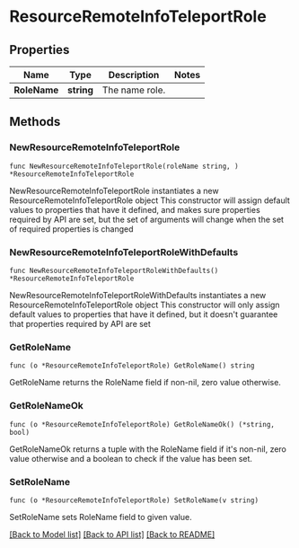 # ResourceRemoteInfoTeleportRole

## Properties

Name | Type | Description | Notes
------------ | ------------- | ------------- | -------------
**RoleName** | **string** | The name role. | 

## Methods

### NewResourceRemoteInfoTeleportRole

`func NewResourceRemoteInfoTeleportRole(roleName string, ) *ResourceRemoteInfoTeleportRole`

NewResourceRemoteInfoTeleportRole instantiates a new ResourceRemoteInfoTeleportRole object
This constructor will assign default values to properties that have it defined,
and makes sure properties required by API are set, but the set of arguments
will change when the set of required properties is changed

### NewResourceRemoteInfoTeleportRoleWithDefaults

`func NewResourceRemoteInfoTeleportRoleWithDefaults() *ResourceRemoteInfoTeleportRole`

NewResourceRemoteInfoTeleportRoleWithDefaults instantiates a new ResourceRemoteInfoTeleportRole object
This constructor will only assign default values to properties that have it defined,
but it doesn't guarantee that properties required by API are set

### GetRoleName

`func (o *ResourceRemoteInfoTeleportRole) GetRoleName() string`

GetRoleName returns the RoleName field if non-nil, zero value otherwise.

### GetRoleNameOk

`func (o *ResourceRemoteInfoTeleportRole) GetRoleNameOk() (*string, bool)`

GetRoleNameOk returns a tuple with the RoleName field if it's non-nil, zero value otherwise
and a boolean to check if the value has been set.

### SetRoleName

`func (o *ResourceRemoteInfoTeleportRole) SetRoleName(v string)`

SetRoleName sets RoleName field to given value.



[[Back to Model list]](../README.md#documentation-for-models) [[Back to API list]](../README.md#documentation-for-api-endpoints) [[Back to README]](../README.md)


